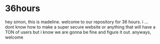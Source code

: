 # 36hours

hey simon, this is madeline. welcome to our repository for 36 hours.
i ... dont know how to make a super secure website or anything that will have a TON of users but i know we are gonna be fine and figure it out.
anyways, welcome

